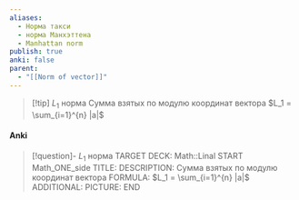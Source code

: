 ```yaml
---
aliases:
  - Норма такси
  - норма Манхэттена
  - Manhattan norm
publish: true
anki: false
parent:
  - "[[Norm of vector]]"
---
```

> [!tip] $L_1$ норма
Сумма взятых по модулю координат вектора
$L_1 = \sum_{i=1}^{n} |a|$

#### Anki
> [!question]- $L_1$ норма
TARGET DECK: Math::Linal
START
Math_ONE_side
TITLE: 
DESCRIPTION: Сумма взятых по модулю координат вектора
FORMULA: $L_1 = \sum_{i=1}^{n} |a|$
ADDITIONAL:
PICTURE:
END